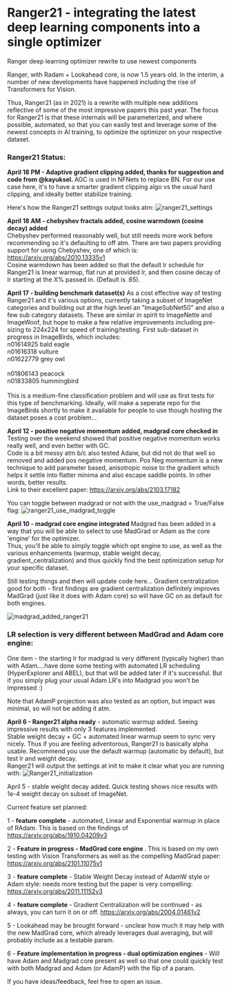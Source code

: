 # Ranger21 - integrating the latest deep learning components into a single optimizer
Ranger deep learning optimizer rewrite to use newest components 

Ranger, with Radam + Lookahead core, is now 1.5 years old.  In the interim, a number of new developments have happened including the rise of Transformers for Vision.

Thus, Ranger21 (as in 2021) is a rewrite with multiple new additions reflective of some of the most impressive papers this past year.  The focus for Ranger21 is that these internals will be parameterized, and where possible, automated, so that you can easily test and leverage some of the newest concepts in AI training, to optimize the optimizer on your respective dataset. 

### Ranger21 Status:</br>
<b> April 18 PM - Adaptive gradient clipping added, thanks for suggestion and code from @kayuksel. </b> AGC is used in NFNets to replace BN.  For our use case here, it's to have a smarter gradient clipping algo vs the usual hard clipping, and ideally better stabilize training.

Here's how the Ranger21 settings output looks atm:
![ranger21_settings](https://user-images.githubusercontent.com/46302957/115160522-7a513380-a04d-11eb-80a9-871f99da798e.JPG)


<b> April 18 AM - chebyshev fractals added, cosine warmdown (cosine decay) added </b></br>
Chebyshev performed reasonably well, but still needs more work before recommending so it's defaulting to off atm. 
There are two papers providing support for using Chebyshev, one of which is:
https://arxiv.org/abs/2010.13335v1 </br>
Cosine warmdown has been added so that the default lr schedule for Ranger21 is linear warmup, flat run at provided lr, and then cosine decay of lr starting at the X% passed in.  (Default is .65).  

<b> April 17 - building benchmark dataset(s)</b> As a cost effective way of testing Ranger21 and it's various options, currently taking a subset of ImageNet categories and building out at the high level an "ImageSubNet50" and also a few sub category datasets.  These are similar in spirit to ImageNette and ImageWoof, but hope to make a few relative improvements including pre-sizing to 224x224 for speed of training/testing.
First sub-dataset in progress in ImageBirds, which includes:  </br>
n01614925 bald eagle </br>
n01616318 vulture</br>
n01622779 grey owl</br>  
n01806143 peacock</br>
n01833805 hummingbird</br>
</br>
This is a medium-fine classification problem and will use as first tests for this type of benchmarking.  Ideally, will make a seperate repo for the ImageBirds shortly to make it available for people to use though hosting the dataset poses a cost problem... 

<b> April 12 - positive negative momentum added, madgrad core checked in </b> Testing over the weekend showed that positive negative momentum works really well, and even better with GC.  
Code is a bit messy atm b/c also tested Adaiw, but did not do that well so removed and added pos negative momentum.
Pos Neg momentum is a new technique to add parameter based, anisotropic noise to the gradient which helps it settle into flatter minima and also escape saddle points. 
In other words, better results.
</br>
Link to their excellent paper:
https://arxiv.org/abs/2103.17182

You can toggle between madgrad or not with the use_madgrad = True/False flag:
![ranger21_use_madgrad_toggle](https://user-images.githubusercontent.com/46302957/114484623-6c1f9500-9bbf-11eb-84f0-830859556856.JPG)


<b> April 10 - madgrad core engine integrated </b> Madgrad has been added in a way that you will be able to select to use MadGrad or Adam as the core 'engine' for the optimizer.  
Thus, you'll be able to simply toggle which opt engine to use, as well as the various enhancements (warmup, stable weight decay, gradient_centralization) and thus quickly find the best optimization setup for your specific dataset. 

Still testing things and then will update code here...
Gradient centralization good for both - first findings are gradient centralization definitely improves MadGrad (just like it does with Adam core) so will have GC on as default for both engines.

![madgrad_added_ranger21](https://user-images.githubusercontent.com/46302957/114292041-aca4d480-9a40-11eb-92b3-4243fd6d4390.JPG)


### LR selection is very different between MadGrad and Adam core engine:
One item - the starting lr for madgrad is very different (typically higher) than with Adam....have done some testing with automated LR scheduling (HyperExplorer and ABEL), but that will be added later if it's successful.  But if you simply plug your usual Adam LR's into Madgrad you won't be impressed :) 

Note that AdamP projection was also tested as an option, but impact was minimal, so will not be adding it atm. 

<b>April 6 - Ranger21 alpha ready</b> - automatic warmup added.  Seeing impressive results with only 3 features implemented.  </br>Stable weight decay + GC + automated linear warmup seem to sync very nicely. 
Thus if you are feeling adventorous, Ranger21 is basically alpha usable.  Recommend you use the default warmup (automatic by default), but test lr and weight decay. 
</br>
Ranger21 will output the settings at init to make it clear what you are running with:
![Ranger21_initialization](https://user-images.githubusercontent.com/46302957/113806993-2de62980-9718-11eb-8291-9764b71a544d.JPG)


April 5 - stable weight decay added.  Quick testing shows nice results with 1e-4 weight decay on subset of ImageNet. 

Current feature set planned:</br>

1 - <b>feature complete</b> - automated, Linear and Exponential warmup in place of RAdam.  This is based on the findings of https://arxiv.org/abs/1910.04209v3

2 - <b> Feature in progress - MadGrad core engine </b>.  This is based on my own testing with Vision Transformers as well as the compelling MadGrad paper:  https://arxiv.org/abs/2101.11075v1

3 - <b>feature complete</b> - Stable Weight Decay instead of AdamW style or Adam style:  needs more testing but the paper is very compelling:  https://arxiv.org/abs/2011.11152v3

4 - <b>feature complete</b> - Gradient Centralization will be continued - as always, you can turn it on or off.  https://arxiv.org/abs/2004.01461v2

5 - Lookahead may be brought forward - unclear how much it may help with the new MadGrad core, which already leverages dual averaging, but will probably include as a testable param. 

6 - <b>Feature implementation in progress - dual optimization engines </b> - Will have Adam and Madgrad core present as well so that one could quickly test with both Madgrad and Adam (or AdamP) with the flip of a param. 

If you have ideas/feedback, feel free to open an issue. 



